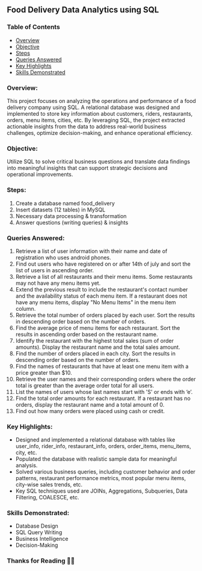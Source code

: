 ## Food Delivery Data Analytics using SQL

### Table of Contents
- [Overview](#overview)
- [Objective](#objective)
- [Steps](#steps)
- [Queries Answered](#queries-answered)
- [Key Highlights](#key-highlights)
- [Skills Demonstrated](#skills-demonstrated)

### Overview: 
This project focuses on analyzing the operations and performance of a food delivery company using SQL. A relational database was designed and implemented to store key information about customers, riders, restaurants, orders, menu items, cities, etc. By leveraging SQL, the project extracted actionable insights from the data to address real-world business challenges, optimize decision-making, and enhance operational efficiency.

### Objective: 
Utilize SQL to solve critical business questions and translate data findings into meaningful insights that can support strategic decisions and operational improvements.

### Steps: 
1. Create a database named food_delivery
2. Insert datasets (12 tables) in MySQL
3. Necessary data processing & transformation
4. Answer questions (writing queries) & insights

### Queries Answered: 
1.	Retrieve a list of user information with their name and date of registration who uses android phones.
2.	Find out users who have registered on or after 14th of july and sort the list of users in ascending order.
3.	Retrieve a list of all restaurants and their menu items. Some restaurants may not have any menu items yet.
4.	Extend the previous result to include the restaurant's contact number and the availability status of each menu item. If a restaurant does not have any menu items, display "No Menu Items" in the menu item column.
5.	Retrieve the total number of orders placed by each user. Sort the results in descending order based on the number of orders.
6.	Find the average price of menu items for each restaurant. Sort the results in ascending order based on the restaurant name.
7.	Identify the restaurant with the highest total sales (sum of order amounts). Display the restaurant name and the total sales amount.
8.	Find the number of orders placed in each city. Sort the results in descending order based on the number of orders.
9.	Find the names of restaurants that have at least one menu item with a price greater than $10.
10.	Retrieve the user names and their corresponding orders where the order total is greater than the average order total for all users.
11.	List the names of users whose last names start with 'S' or ends with ‘e’.
12.	Find the total order amounts for each restaurant. If a restaurant has no orders, display the restaurant name and a total amount of 0.
13.	Find out how many orders were placed using cash or credit.

### Key Highlights: 
- Designed and implemented a relational database with tables like user_info, rider_info, restaurant_info, orders, order_items, menu_items, city, etc.
- Populated the database with realistic sample data for meaningful analysis.
- Solved various business queries, including customer behavior and order patterns, restaurant performance metrics, most popular menu items, city-wise sales trends, etc.
- Key SQL techniques used are JOINs, Aggregations, Subqueries, Data Filtering, COALESCE, etc.

### Skills Demonstrated: 
- Database Design
- SQL Query Writing
- Business Intelligence
- Decision-Making

### Thanks for Reading 🌸🌸
